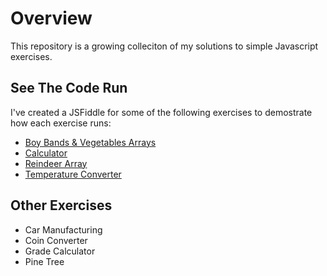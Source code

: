 # Overview 

This repository is a growing colleciton of my solutions to simple Javascript exercises. 

## See The Code Run 

I've created a JSFiddle for some of the following exercises to demostrate how each exercise runs: 

* [Boy Bands & Vegetables Arrays](http://http://jsfiddle.net/jessawynne/rxxnx76o/ "Boy Bands & Vegetables on JSFiddle")
* [Calculator](https://jsfiddle.net/jessawynne/4g3yggd7/ "Calculator")
* [Reindeer Array](https://jsfiddle.net/jessawynne/mez107Lu/ "Reindeer Array")
* [Temperature Converter](ttps://jsfiddle.net/jessawynne/6brk2e4a/ "Temperature Converter")

## Other Exercises

* Car Manufacturing
* Coin Converter
* Grade Calculator
* Pine Tree
